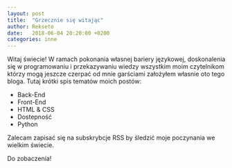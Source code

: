 ```yaml
---
layout: post
title:  "Grzecznie się witając"
author: Rekseto
date:   2018-06-04 20:20:00 +0200
categories: inne
---
```


Witaj świecie! W ramach pokonania własnej bariery językowej, doskonalenia się w programowaniu i przekazywaniu wiedzy wszystkim moim czytelnikom którzy mogą jeszcze
czerpać od mnie garściami założyłem własnie oto tego bloga. Tutaj krótki spis tematów moich postów:

* Back-End
* Front-End
* HTML & CSS
* Dostepność
* Python

Zalecam zapisać się na subskrybcje RSS by śledzić moje poczynania we wielkim świecie.

Do zobaczenia!
